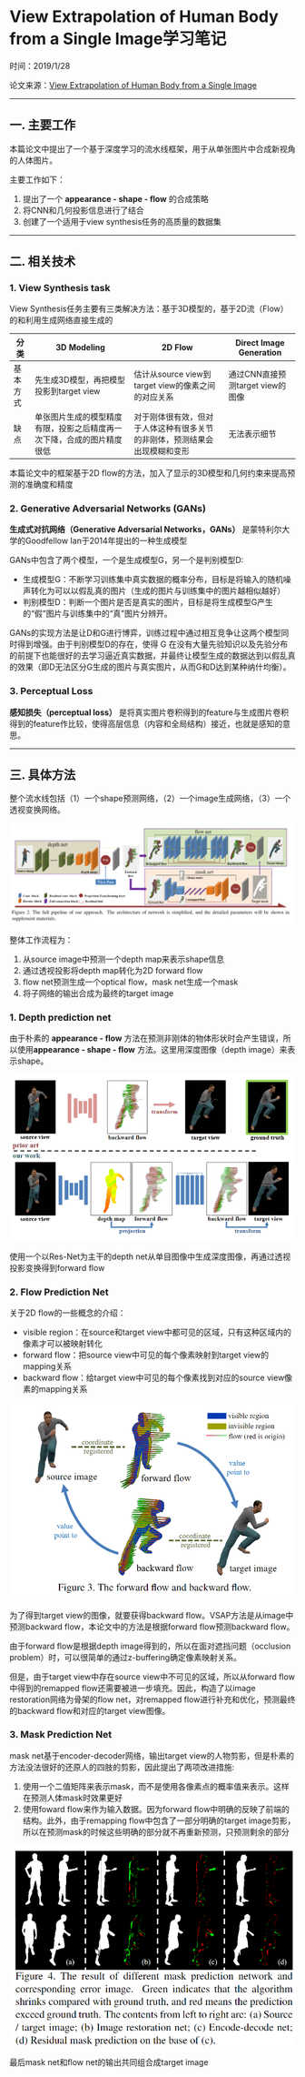 # View Extrapolation of Human Body from a Single Image学习笔记

时间：2019/1/28

论文来源：[View Extrapolation of Human Body from a Single Image]( https://doi.org/10.1109/CVPR.2018.00468)

------

## 一. 主要工作

本篇论文中提出了一个基于深度学习的流水线框架，用于从单张图片中合成新视角的人体图片。

主要工作如下：

1. 提出了一个 **appearance - shape - flow** 的合成策略
2. 将CNN和几何投影信息进行了结合
3. 创建了一个适用于view synthesis任务的高质量的数据集



------

## 二. 相关技术

### 1. View Synthesis task

View Synthesis任务主要有三类解决方法：基于3D模型的，基于2D流（Flow）的和利用生成网络直接生成的

| 分类     | 3D Modeling                                                  | 2D Flow                                                      | Direct Image Generation          |
| -------- | ------------------------------------------------------------ | ------------------------------------------------------------ | -------------------------------- |
| 基本方式 | 先生成3D模型，再把模型投影到target view                      | 估计从source view到target view的像素之间的对应关系           | 通过CNN直接预测target view的图像 |
| 缺点     | 单张图片生成的模型精度有限，投影之后精度再一次下降，合成的图片精度很低 | 对于刚体很有效，但对于人体这种有很多关节的非刚体，预测结果会出现模糊和变形 | 无法表示细节                     |

本篇论文中的框架基于2D flow的方法，加入了显示的3D模型和几何约束来提高预测的准确度和精度



### 2. Generative Adversarial Networks (GANs)

**生成式对抗网络（Generative Adversarial Networks，GANs）** 是蒙特利尔大学的Goodfellow Ian于2014年提出的一种生成模型

GANs中包含了两个模型，一个是生成模型G，另一个是判别模型D:

- 生成模型G：不断学习训练集中真实数据的概率分布，目标是将输入的随机噪声转化为可以以假乱真的图片（生成的图片与训练集中的图片越相似越好）
- 判别模型D：判断一个图片是否是真实的图片，目标是将生成模型G产生的“假”图片与训练集中的“真”图片分辨开。

GANs的实现方法是让D和G进行博弈，训练过程中通过相互竞争让这两个模型同时得到增强。由于判别模型D的存在，使得 G 在没有大量先验知识以及先验分布的前提下也能很好的去学习逼近真实数据，并最终让模型生成的数据达到以假乱真的效果（即D无法区分G生成的图片与真实图片，从而G和D达到某种纳什均衡）。



### 3. Perceptual Loss

**感知损失（perceptual loss）** 是将真实图片卷积得到的feature与生成图片卷积得到的feature作比较，使得高层信息（内容和全局结构）接近，也就是感知的意思。



------

## 三. 具体方法

整个流水线包括（1）一个shape预测网络，（2）一个image生成网络，（3）一个透视变换网络。

![](assets/10-2.png)

整体工作流程为：

1. 从source image中预测一个depth map来表示shape信息
2. 通过透视投影将depth map转化为2D forward flow
3. flow net预测生成一个optical flow，mask net生成一个mask
4. 将子网络的输出合成为最终的target image



### 1. Depth prediction net

由于朴素的 **appearance - flow** 方法在预测非刚体的物体形状时会产生错误，所以使用**appearance - shape - flow** 方法。这里用深度图像（depth image）来表示shape。

![](assets/10-1.png)

使用一个以Res-Net为主干的depth net从单目图像中生成深度图像，再通过透视投影变换得到forward flow



### 2. Flow Prediction Net

关于2D flow的一些概念的介绍：

- visible region：在source和target view中都可见的区域，只有这种区域内的像素才可以被映射转化
- forward flow：把source view中可见的每个像素映射到target view的mapping关系
- backward flow：给target view中可见的每个像素找到对应的source view像素的mapping关系

![](assets/10-3.png)

为了得到target view的图像，就要获得backward flow。VSAP方法是从image中预测backward flow，本论文中的方法是根据forward flow预测backward flow。

由于forward flow是根据depth image得到的，所以在面对遮挡问题（occlusion problem）时，可以很简单的通过z-buffering确定像素映射关系。

但是，由于target view中存在source view中不可见的区域，所以从forward flow中得到的remapped flow还需要被进一步填充。因此，构造了以image restoration网络为骨架的flow net，对remapped flow进行补充和优化，预测最终的backward flow和对应的target view图像。



### 3. Mask Prediction Net

mask net基于encoder-decoder网络，输出target view的人物剪影，但是朴素的方法没法很好的还原人的四肢的剪影，因此提出了两项改进措施:

1. 使用一个二值矩阵来表示mask，而不是使用各像素点的概率值来表示。这样在预测人体mask时效果更好
2. 使用foward flow来作为输入数据。因为forward flow中明确的反映了前端的结构。此外，由于remapping flow中包含了一部分明确的target image剪影，所以在预测mask的时候这些明确的部分就不再重新预测，只预测剩余的部分

![](assets/10-4.png)

最后mask net和flow net的输出共同组合成target image
